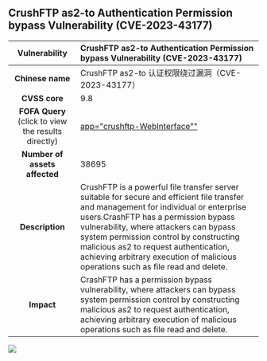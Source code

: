 ## CrushFTP as2-to Authentication Permission bypass Vulnerability (CVE-2023-43177)

|   **Vulnerability**  | 	CrushFTP as2-to Authentication Permission bypass Vulnerability (CVE-2023-43177)  |
| :----:   | :-----|
|  **Chinese name**  | CrushFTP as2-to 认证权限绕过漏洞（CVE-2023-43177） |
| **CVSS core**  | 9.8 |
| **FOFA Query**  (click to view the results directly)| [app="crushftp-WebInterface""](https://en.fofa.info/result?qbase64=c2VydmVyPSJDcnVzaEZUUCIgfHwgaGVhZGVyPSIvV2ViSW50ZXJmYWNlL2xvZ2luLmh0bWwiIHx8IGJhbm5lcj0iL1dlYkludGVyZmFjZS9sb2dpbi5odG1sIiB8fCBoZWFkZXI9Ii9XZWJJbnRlcmZhY2UvdzNjL3AzcC54bWwiIHx8IGJhbm5lcj0iL1dlYkludGVyZmFjZS93M2MvcDNwLnhtbCIgfHwgdGl0bGU9IkNydXNoRlRQIg%3D%3D) |
| **Number of assets affected**  | 	38695 |
| **Description**  | CrushFTP is a powerful file transfer server suitable for secure and efficient file transfer and management for individual or enterprise users.CrashFTP has a permission bypass vulnerability, where attackers can bypass system permission control by constructing malicious as2 to request authentication, achieving arbitrary execution of malicious operations such as file read and delete. |
| **Impact** | CrashFTP has a permission bypass vulnerability, where attackers can bypass system permission control by constructing malicious as2 to request authentication, achieving arbitrary execution of malicious operations such as file read and delete. |

![](https://s3.bmp.ovh/imgs/2023/11/30/8d49b65293d87b3a.gif)
